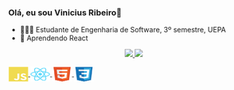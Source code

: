 ### Olá, eu sou Vinicius Ribeiro👋

- 👨🏻‍🎓 Estudante de Engenharia de Software, 3º semestre, UEPA
- 🌱 Aprendendo React

<div align="center">
  <a href="https://github.com/Viniciusrbr">
  <img height="180em" src="https://github-readme-stats.vercel.app/api?username=Viniciusrbr&show_icons=true&theme=react&include_all_commits=true&count_private=true"/>
  <img height="180em" src="https://github-readme-stats.vercel.app/api/top-langs/?username=Viniciusrbr&layout=compact&langs_count=7&theme=react"/>
</div>

<div style="display: inline_block"><br>
  <img align="center" alt="icon-Js" height="30" width="40" src="https://raw.githubusercontent.com/devicons/devicon/master/icons/javascript/javascript-plain.svg">
  <img align="center" alt="icon-React" height="30" width="40" src="https://raw.githubusercontent.com/devicons/devicon/master/icons/react/react-original.svg">
  <img align="center" alt="icon-HTML" height="30" width="40" src="https://raw.githubusercontent.com/devicons/devicon/master/icons/html5/html5-original.svg">
  <img align="center" alt="icon-CSS" height="30" width="40" src="https://raw.githubusercontent.com/devicons/devicon/master/icons/css3/css3-original.svg">
</div>
